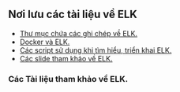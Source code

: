 ## Nơi lưu các tài liệu về ELK

- [Thư mục chứa các ghi chép về ELK.](./docs/)
- [Docker và ELK.](./elk-docker/)
- [Các script sử dụng khi tìm hiểu, triển khai ELK.](./scripts/)
- [Các slide tham khảo về ELK.](./slides/)

### Các Tài liệu tham khảo về ELK.


